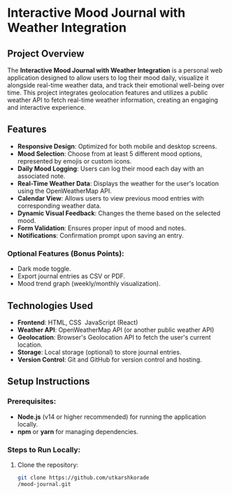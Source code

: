 # Interactive Mood Journal with Weather Integration

## Project Overview

The **Interactive Mood Journal with Weather Integration** is a personal web application designed to allow users to log their mood daily, visualize it alongside real-time weather data, and track their emotional well-being over time. This project integrates geolocation features and utilizes a public weather API to fetch real-time weather information, creating an engaging and interactive experience.

## Features

- **Responsive Design**: Optimized for both mobile and desktop screens.
- **Mood Selection**: Choose from at least 5 different mood options, represented by emojis or custom icons.
- **Daily Mood Logging**: Users can log their mood each day with an associated note.
- **Real-Time Weather Data**: Displays the weather for the user's location using the OpenWeatherMap API.
- **Calendar View**: Allows users to view previous mood entries with corresponding weather data.
- **Dynamic Visual Feedback**: Changes the theme based on the selected mood.
- **Form Validation**: Ensures proper input of mood and notes.
- **Notifications**: Confirmation prompt upon saving an entry.

### Optional Features (Bonus Points):

- Dark mode toggle.
- Export journal entries as CSV or PDF.
- Mood trend graph (weekly/monthly visualization).

## Technologies Used

- **Frontend**: HTML, CSS  JavaScript (React)
- **Weather API**: OpenWeatherMap API (or another public weather API)
- **Geolocation**: Browser's Geolocation API to fetch the user's current location.
- **Storage**: Local storage (optional) to store journal entries.
- **Version Control**: Git and GitHub for version control and hosting.

## Setup Instructions

### Prerequisites:

- **Node.js** (v14 or higher recommended) for running the application locally.
- **npm** or **yarn** for managing dependencies.

### Steps to Run Locally:

1. Clone the repository:
   ```bash
   git clone https://github.com/utkarshkorade
   /mood-journal.git
   
   ```
